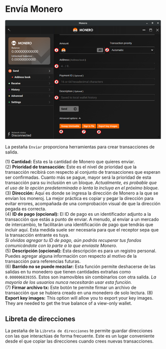 # Envía Monero
![Pestaña para enviar Monero.](media/black_send.png)

La pestaña `Enviar` proporciona herramientas para crear transacciones de salida.

(1) **Cantidad:** Esta es la cantidad de Monero que quieres enviar.    
(2) **Prioridad de transacción:** Este es el nivel de prioridad que la transacción recibirá con respecto al conjunto de transacciones que esperan ser confirmadas. Cuanto más se pague, mayor será la prioridad de esta transacción para su inclusión en un bloque.
*Actualmente, es probable que el uso de la opción predeterminada o lenta la incluya en el próximo bloque.*    
(3) **Dirección:** Aquí es donde se ingresa la dirección de Monero a la que se envían los moneroj. La mejor práctica es copiar y pegar la dirección para evitar errores, acompañada de una comprobación visual de que la dirección pegada es correcta.    
(4) **ID de pago (opcional):** El ID de pago es un identificador adjunto a la transacción que estás a punto de enviar. A menudo, al enviar a un mercado de intercambio, te facilitarán una identificación de pago que tendrás que incluir aquí. Esta medida suele ser necesaria para que el receptor sepa que la transacción entrante es tuya.    
*Si olvidas agregar tu ID de pago, aún podrás recuperar tus fondos comunicándote con la parte a la que enviaste Monero.*    
(5) **Descripción (opcional):** Esta descripción es para un registro personal. Puedes agregar alguna información con respecto al motivo de la transacción para referencias futuras.   
(6) **Barrido no se puede mezclar:** Esta función permite deshacerse de las salidas en tu monedero que tienen cantidades extrañas como `0.000006839355`. Estos son inamovibles sin combinarlos con otra salida.
*La mayoría de los usuarios nunca necesitarán usar esta función.*    
(7) **Firmar archivo tx:** Este botón te permite firmar un archivo de transacción que se hubiera creado en una monedero de solo lectura. 
(8) **Export key images:** This option will allow you to export your key images. They are needed to get the true balance of a view-only wallet.

## Libreta de direcciones
La pestaña de la `Libreta de direcciones` te permite guardar direcciones con las que interactúas de forma frecuente. Este es un lugar conveniente desde el que copiar las direcciones cuando crees nuevas transacciones.
